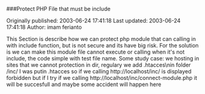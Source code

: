 ###Protect PHP File that must be include

Originally published: 2003-06-24 17:41:18
Last updated: 2003-06-24 17:41:18
Author: imam ferianto

This Section is describe how we can protect php module that can calling in with include function, but is not secure and its have big risk. For the solution is we can make this module file cannot execute or calling when it's not include, the code simple with test file name. Some study case: we hosting in sites that we cannot protection in dir, regulary we add .htacces\nin folder /inc/ I was putin .htacces so if we calling http://localhost/inc/ is displayed forbidden but if I try if we calling http://localhost/inc/connect-module.php it will be succesfull and maybe some accident will happen here